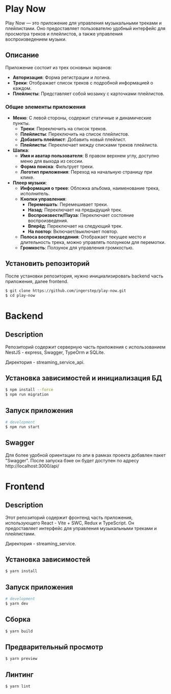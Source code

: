 # Play Now

Play Now — это приложение для управления музыкальными треками и плейлистами. Оно предоставляет пользователю удобный интерфейс для просмотра треков и плейлистов, а также управления воспроизведением музыки.

## Описание

Приложение состоит из трех основных экранов:

- **Авторизация**: Форма регистрации и логина.
- **Треки**: Отображает список треков с подробной информацией о каждом.
- **Плейлисты**: Представляет собой мозаику с карточками плейлистов.

### Общие элементы приложения

- **Меню**: С левой стороны, содержит статичные и динамические пункты.
  - **Треки**: Переключить на список треков.
  - **Плейлисты**: Переключить на список плейлистов.
  - **Добавить плейлист**: Добавить новый плейлист.
  - **Плейлисты**: Переключает между списками треков плейлиста.
- **Шапка**:
  - **Имя и аватар пользователя**: В правом верхнем углу, доступно меню для выхода из сессии.
  - **Форма поиска**: Фильтрует треки.
  - **Логотип приложения**: Переход на начальную страницу при клике.
- **Плеер музыки**:
  - **Информация о треке**: Обложка альбома, наименование трека, исполнитель.
  - **Кнопки управления**:
    - **Перемешать**: Перемешивает треки.
    - **Назад**: Переключает на предыдущий трек.
    - **Воспроизвести/Пауза**: Переключает состояние воспроизведения.
    - **Вперёд**: Переключает на следующий трек.
    - **На повтор**: Включает/выключает повтор.
  - **Полоса воспроизведения**: Отображает текущее место и длительность трека, можно управлять ползунком для перемотки.
  - **Громкость**: Ползунок для управления громкостью.

## Установить репозиторий

После установки репозитория, нужно инициализировать backend часть приложения, далее frontend.

```bash
$ git clone https://github.com/ingerstep/play-now.git
$ cd play-now
```

# Backend

## Description

Репозиторий содержит серверную часть приложения c использованием NestJS - express, Swagger, TypeOrm и SQLite.

Директория - streaming_service_api.

## Установка зависимостей и инициализация БД

```bash
$ npm install --force
$ npm run migration
```

## Запуск приложения

```bash
# development
$ npm run start
```

## Swagger

Для более удобной ориентации по апи в рамках проекта добавлен пакет "Swagger". После запуска бэке он будет доступен по адресу http://localhost:3000/api/



# Frontend

## Description

Этот репозиторий содержит фронтенд часть приложения, использующего React - Vite + SWC, Redux и TypeScript. Он предоставляет интерфейс для управления музыкальными треками и плейлистами.

Директория - streaming_service.

## Установка зависимостей

```bash
$ yarn install
```

## Запуск приложения

```bash
# development
$ yarn dev
```

## Cборка

```bash
$ yarn build
```

## Предварительный просмотр

```bash
$ yarn preview
```

## Линтинг

```bash
$ yarn lint
```
